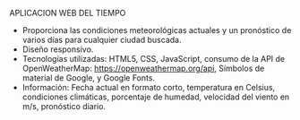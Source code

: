 APLICACION WEB DEL TIEMPO

- Proporciona las condiciones meteorológicas actuales y un pronóstico de varios días para cualquier ciudad buscada.
- Diseño responsivo.
- Tecnologías utilizadas: HTML5, CSS, JavaScript, consumo de la API de OpenWeatherMap: https://openweathermap.org/api, Símbolos de material de Google, y Google Fonts. 
- Información: Fecha actual en formato corto, temperatura en Celsius, condiciones climáticas, porcentaje de humedad, velocidad del viento en m/s, pronóstico diario.
